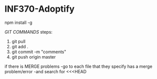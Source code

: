 # INF370-Adoptify
npm install -g


*GIT COMMANDS* 
steps:
1. git pull
2. git add .
3. git commit -m "comments"
4. git push origin master

if there is MERGE problems
-go to each file that they specify has a merge problem/error 
-and search for <<<HEAD 